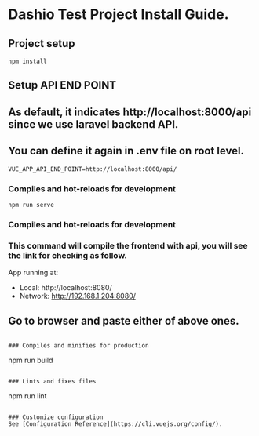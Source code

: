 # Dashio Test Project Install Guide.

## Project setup
```
npm install
```

## Setup API END POINT
## As default, it indicates http://localhost:8000/api since we use laravel backend API.
## You can define it again in .env file on root level.
```
VUE_APP_API_END_POINT=http://localhost:8000/api/
```

### Compiles and hot-reloads for development
```
npm run serve
```

### Compiles and hot-reloads for development
### This command will compile the frontend with api, you will see the link for checking as follow.
App running at:
  - Local:   http://localhost:8080/ 
  - Network: http://192.168.1.204:8080/
## Go to browser and paste either of above ones.
```

### Compiles and minifies for production
```
npm run build
```

### Lints and fixes files
```
npm run lint
```

### Customize configuration
See [Configuration Reference](https://cli.vuejs.org/config/).

